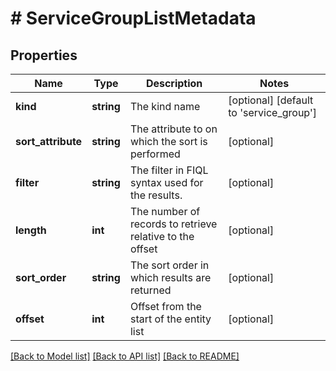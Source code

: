 # # ServiceGroupListMetadata

## Properties

Name | Type | Description | Notes
------------ | ------------- | ------------- | -------------
**kind** | **string** | The kind name | [optional] [default to 'service_group']
**sort_attribute** | **string** | The attribute to on which the sort is performed | [optional]
**filter** | **string** | The filter in FIQL syntax used for the results. | [optional]
**length** | **int** | The number of records to retrieve relative to the offset | [optional]
**sort_order** | **string** | The sort order in which results are returned | [optional]
**offset** | **int** | Offset from the start of the entity list | [optional]

[[Back to Model list]](../../README.md#models) [[Back to API list]](../../README.md#endpoints) [[Back to README]](../../README.md)
